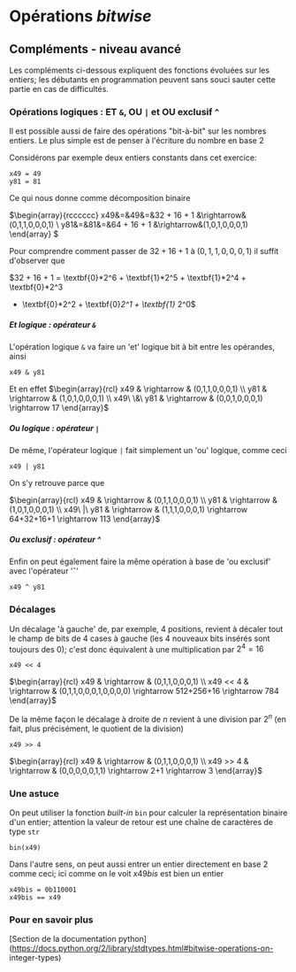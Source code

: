
# Opérations *bitwise*

## Compléments - niveau avancé 

Les compléments ci-dessous expliquent des fonctions évoluées sur les entiers;
les débutants en programmation peuvent sans souci sauter cette partie en cas de
difficultés.

### Opérations logiques : ET `&`, OU `|` et OU exclusif `^`

Il est possible aussi de faire des opérations "bit-à-bit" sur les nombres
entiers.
Le plus simple est de penser à l'écriture du nombre en base 2

Considérons par exemple deux entiers constants dans cet exercice:


    x49 = 49
    y81 = 81

Ce qui nous donne comme décomposition binaire

$\begin{array}{rcccccc}
x49&=&49&=&32 + 16 + 1 &\rightarrow&(0,1,1,0,0,0,1) \\
y81&=&81&=&64 + 16 + 1 &\rightarrow&(1,0,1,0,0,0,1)
\end{array}
$

Pour comprendre comment passer de $32 + 16 + 1$ à $(0,1,1,0,0,0,1)$ il suffit
d'observer que

$32 + 16 + 1 = \textbf{0}*2^6 +
\textbf{1}*2^5 + \textbf{1}*2^4 + \textbf{0}*2^3
+ \textbf{0}*2^2 + \textbf{0}*2^1 + \textbf{1}* 2^0$

##### Et logique : opérateur `&`

L'opération logique `&` va faire un 'et' logique bit à bit entre les opérandes,
ainsi


    x49 & y81

Et en effet
$\begin{array}{rcl}
x49 & \rightarrow & (0,1,1,0,0,0,1) \\
y81 & \rightarrow & (1,0,1,0,0,0,1) \\
x49\ \&\ y81 & \rightarrow & (0,0,1,0,0,0,1) \rightarrow 17
\end{array}$


##### Ou logique : opérateur `|`

De même, l'opérateur logique `|` fait simplement un 'ou' logique, comme ceci


    x49 | y81

On s'y retrouve parce que

$\begin{array}{rcl}
x49 & \rightarrow & (0,1,1,0,0,0,1) \\
y81 & \rightarrow & (1,0,1,0,0,0,1) \\
x49\ |\ y81 & \rightarrow & (1,1,1,0,0,0,1) \rightarrow 64+32+16+1 \rightarrow
113
\end{array}$


##### Ou exclusif : opérateur ^

Enfin on peut également faire la même opération à base de 'ou exclusif' avec
l'opérateur 'ˆ'


    x49 ^ y81

### Décalages

Un décalage 'à gauche' de, par exemple, 4 positions, revient à décaler tout le
champ de bits de 4 cases à gauche (les 4 nouveaux bits insérés sont toujours des
0); c'est donc équivalent à une multiplication par $2^4=16$


    x49 << 4

$\begin{array}{rcl}
x49 & \rightarrow & (0,1,1,0,0,0,1) \\
x49 << 4 & \rightarrow & (0,1,1,0,0,0,1,0,0,0,0) \rightarrow 512+256+16
\rightarrow 784
\end{array}$


De la même façon le décalage à droite de $n$ revient à une
division par $2^n$ (en fait, plus précisément, le quotient de la division)


    x49 >> 4

$\begin{array}{rcl}
x49 & \rightarrow & (0,1,1,0,0,0,1) \\
x49 >> 4 & \rightarrow & (0,0,0,0,0,1,1) \rightarrow 2+1 \rightarrow 3
\end{array}$

### Une astuce

On peut utiliser la fonction *built-in* `bin`
pour calculer la représentation binaire d'un entier; attention la valeur de
retour est une chaîne de caractères de type `str`


    bin(x49)

Dans l'autre sens, on peut aussi entrer un entier directement en base 2 comme
ceci; ici comme on le voit $x49bis$ est bien un entier


    x49bis = 0b110001
    x49bis == x49

### Pour en savoir plus

[Section de la documentation
python](https://docs.python.org/2/library/stdtypes.html#bitwise-operations-on-
integer-types)
